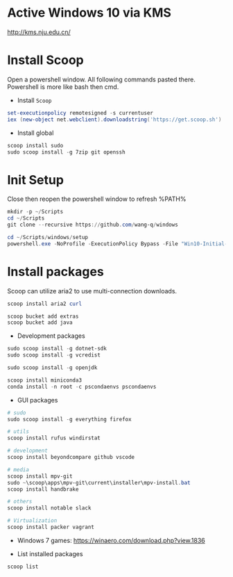 # Active Windows 10 via KMS

http://kms.nju.edu.cn/

# Install Scoop

Open a powershell window. All following commands pasted there.
Powershell is more like bash then cmd.

* Install `Scoop`

```ps1
set-executionpolicy remotesigned -s currentuser
iex (new-object net.webclient).downloadstring('https://get.scoop.sh')

```

* Install global

```ps1
scoop install sudo
sudo scoop install -g 7zip git openssh

```

# Init Setup

Close then reopen the powershell window to refresh %PATH%

```ps1
mkdir -p ~/Scripts
cd ~/Scripts
git clone --recursive https://github.com/wang-q/windows

cd ~/Scripts/windows/setup
powershell.exe -NoProfile -ExecutionPolicy Bypass -File "Win10-Initial-Setup-Script/Win10.ps1" -include "Win10-Initial-Setup-Script/Win10.psm1" -preset "Default.preset"

```

# Install packages

Scoop can utilize aria2 to use multi-connection downloads.

```ps1
scoop install aria2 curl

scoop bucket add extras
scoop bucket add java

```

* Development packages

```ps1
sudo scoop install -g dotnet-sdk
sudo scoop install -g vcredist

sudo scoop install -g openjdk

scoop install miniconda3
conda install -n root -c pscondaenvs pscondaenvs

```

* GUI packages

```ps1
# sudo
sudo scoop install -g everything firefox

# utils
scoop install rufus windirstat

# development
scoop install beyondcompare github vscode

# media
scoop install mpv-git
sudo ~\scoop\apps\mpv-git\current\installer\mpv-install.bat
scoop install handbrake

# others
scoop install notable slack

# Virtualization
scoop install packer vagrant

```

* Windows 7 games: https://winaero.com/download.php?view.1836

* List installed packages

```ps1
scoop list

```
